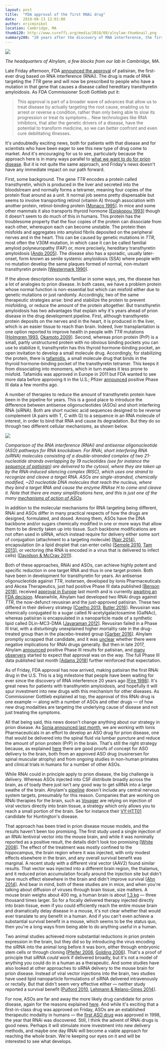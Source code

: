 ```yaml
---
layout: post
title:  "FDA approval of the first RNAi drug"
date:   2018-08-13 12:01:00
author: ericminikel
location: Cambridge, MA
thumb120: http://www.cureffi.org/media/2018/08/alnylam-thumbnail.png
summary200: "20 years after the discovery of RNA interference, the first drug is approved. Great news, but our path forward for prion disease remains unchanged."
---
```


![](/media/2018/08/alnylam.png)

*The headquarters of Alnylam, a few blocks from our lab in Cambridge, MA.*

Late Friday afternoon, FDA [announced the approval](https://www.fda.gov/NewsEvents/Newsroom/PressAnnouncements/ucm616518.htm) of patisiran, the first-ever drug based on RNA interference (RNAi). The drug is made of RNA targeting the *TTR* gene and will now be prescribed to people who have a mutation in that gene that causes a disease called hereditary transthyretin amyloidosis. As FDA Commissioner Scott Gottlieb put it:

> This approval is part of a broader wave of advances that allow us to treat disease by actually targeting the root cause, enabling us to arrest or reverse a condition, rather than only being able to slow its progression or treat its symptoms... New technologies like RNA inhibitors, that alter the genetic drivers of a disease, have the potential to transform medicine, so we can better confront and even cure debilitating illnesses.

It's undoubtedly exciting news, both for patients with that disease and for scientists who have been eager to see this new type of drug come to market. And it's encouraging for us to see, particularly because the approach here is in many ways parallel to [what we want to do for prion disease](/2018/07/10/antisense-part-i-the-basics/). But it is not quite the same approach, and Friday's news doesn't have any immediate impact on our path forward.

First, some background. The gene *TTR* encodes a protein called transthyretin, which is produced in the liver and secreted into the bloodstream and normally forms a tetramer, meaning four copies of the protein float around as a unit. It normal job seems pretty dispensable but seems to involve transporting retinol (vitamin A) through association with another protein, retinol-binding protein [[Monaco 1995]]. In mice and some other mammals it also transports thyroid hormone [[Episkopou 1993]] though it doesn't seem to do much of this in humans. This protein has the troublesome property that the four copies of the protein can dissociate from each other, whereupon each can become unstable. The protein then misfolds and aggregates into amyloid fibrils deposited on the peripheral nerves and in the heart. This can be caused by genetic mutations in *TTR*, most often the V30M mutation, in which case it can be called familial amyloid polyneuropathy (FAP) or, more precisely, hereditary transthyretin amyloidosis [[Ando 2005]]. The disease also has a sporadic, usually later-onset, form known as senile systemic amyloidosis (SSA) where people with no mutation develop the same plaques formed of normal, non-mutant transthyretin protein [[Westermark 1990]].

If the above description sounds familiar in some ways, yes, the disease has a lot of analogies to prion disease. In both cases, we have a problem protein whose normal function is non-essential but which can misfold either due to genetic mutations or just randomly. Accordingly, two of the same therapeutic strategies arise: bind and stabilize the protein to prevent misfolding, or reduce the amount of the protein altogether. But transthyretin amyloidosis has two advantages that explain why it's years ahead of prion disease in the drug development pipeline. First, although transthyretin protein deposits on the nerves and in the heart, it is produced in the liver, which is an easier tissue to reach than brain. Indeed, liver transplantation is one option reported to improve health in people with *TTR* mutations [[Holmgren 1993], [Okamoto 2009]]. Second, whereas prion protein (PrP) is a small, partly unstructured protein with no obvious binding pockets you can use to stabilize it, transthyretin has this thyroid hormone-binding pocket, an open invitation to develop a small molecule drug. Accordingly, for stabilizing the protein, there is [tafamidis](/2012/08/03/how-tafamidis-was-born/), a small molecule drug that binds in the thyroid hormone-binding pocket of the transthyretin tetramer. This keeps it from dissociating into monomers, which in turn makes it less prone to misfold. Tafamidis was approved in Europe in 2011 but FDA wanted to see more data before approving it in the U.S.; Pfizer [announced](https://www.pfizer.com/news/press-release/press-release-detail/pfizer_announces_positive_topline_results_from_phase_3_attr_act_study_of_tafamidis_in_patients_with_transthyretin_cardiomyopathy) positive Phase III data a few months ago.

A number of therapies to reduce the amount of transthyretin protein have been in the pipeline for years. This is a good place to introduce the difference between antisense oligonucleotides (ASOs) and short interfering RNA (siRNA). Both are short nucleic acid sequences designed to be reverse complement (A pairs with T, C with G) to a sequence in an RNA molecule of interest, in order to bind that RNA and cause its degradation. But they do so through two different cellular mechanisms, as shown below.

![](/media/2018/08/aso-vs-rnai-mechanism.png)

*Comparison of the RNA interference (RNAi) and antisense oligonucleotide (ASO) pathways for RNA knockdown. For RNAi, short interfering RNA (siRNA) molecules consisting of a double-stranded complex of two 21-nucleotide strands overlapping by 19 nucleotides (see for instance the [sequence of patisiran](https://www.genome.jp/dbget-bin/www_bget?dr:D10794)) are delivered to the cytosol, where they are taken up by the RNA-induced silencing complex (RISC), which uses one strand to recognize and cleave a target RNA. ASOs are single-stranded, chemically modified, ~20 nucleotide DNA molecules that reach the nucleus, where they bind a target RNA and cause the enzyme RNAse H to come and cleave it. Note that there are many simplifications here, and this is just one of the many [mechanisms of action of ASOs](/2018/07/25/antisense-part-ii-mechanisms-of-action/).*

In addition to the molecular mechanisms for RNA targeting being different, RNAi and ASOs differ in many practical respects of how the drugs are designed, formulated, and dosed. Among them, ASOs have the DNA backbone and/or sugars chemically modified in one or more ways that allow them to be directly taken up into tissue. Such backbone modifications are not often used in siRNA, which instead require for delivery either some sort of conjugation (attachment to a targeting molecule) [[Nair 2014]], encapsulation (in a lipid droplet that can enter cells) [[Semple 2010], [Tam 2013]], or vectoring (the RNA is encoded in a virus that is delivered to infect cells) [[Davidson & McCray 2011]].

Both of these approaches, RNAi and ASOs, can achieve highly potent and specific reduction in one target RNA and thus in one target protein. Both have been in development for transthyretin for years. An antisense oligonucleotide against *TTR*, inotersen, developed by Ionis Pharmaceuticals and Akcea Therapeutics, just had positive Phase III data published [[Benson 2018]], received [approval in Europe](http://ir.ionispharma.com/news-releases/news-release-details/akcea-and-ionis-announce-approval-tegseditm-inotersen-european) last month and is currently [awaiting an FDA decision](http://ir.ionispharma.com/news-releases/news-release-details/ionis-announces-submission-new-drug-application-nda-inotersen-us). Meanwhile, Alnylam had developed two RNAi drugs against *TTR*, the now-defunct revusiran and the just-approved patisiran. These two differed in their delivery strategy [[Coelho 2013], [Butler 2016]]. Revusiran was chemically conjugated to a sugar called *N*-acetylgalactosamine (GalNAc), whereas patisiran is encapsulated in a nanoparticle made of a synthetic lipid called DLin-MC3-DMA [[Jayaraman 2012]]. Revusiran failed in a Phase III trial, with a disturbingly unexplained higher mortality rate in the drug-treated group than in the placebo-treated group [[Garber 2016]]. Alnylam promptly scrapped that candidate, and it was [unclear](http://blogs.sciencemag.org/pipeline/archives/2016/10/06/alnylam-blindsided) whether there were negative implications for RNAi drugs generally. But then in late 2017, Alnylam [announced](https://www.businesswire.com/news/home/20170920005628/en/Alnylam-Sanofi-Report-Positive-Topline-Results-APOLLO) positive Phase III results for patisiran, and [many](http://blogs.sciencemag.org/pipeline/archives/2017/09/20/alnylam-breaks-through) [observers](https://www.statnews.com/2017/09/20/alnylam-drug-success/) started to expect that approval was on the way. The full Phase III data published last month [[Adams 2018]] further reinforced that expectation.

As of Friday, FDA approval has now arrived, making patisiran the first RNAi drug in the U.S. This is a big milestone that people have been waiting for ever since the discovery of RNA interference 20 years ago [[Fire 1998]]. It's great news for patients with transthyretin amyloidosis, and hopefully it will spur investment into new drugs with this mechanism for other diseases. As Commissioner Gottlieb explained at top, the approval of this RNAi drug is one example &mdash; along with a number of ASOs and other drugs &mdash; of how new drug modalities are targeting the underlying cause of disease and not just treating the symptoms.

All that being said, this news doesn't change anything about our strategy in prion disease. As [Sonia announced last month](http://www.prionalliance.org/2018/07/09/developing-an-antisense-drug-for-prion-disease/), we are working with Ionis Pharmaceuticals in an effort to develop an ASO drug for prion disease, one that would be delivered into the spinal fluid via lumbar puncture and reduce the amount of prion protein (PrP) in the brain. That's still the right strategy because, as explained [here](/2018/07/10/antisense-part-i-the-basics/) there are good proofs of concept for ASO delivery to the brain, both from an approved ASO drug (nusinersen for spinal muscular atrophy) and from ongoing studies in non-human primates and clinical trials in humans for a number of other ASOs.

While RNAi could in principle apply to prion disease, the big challenge is delivery. Whereas ASOs injected into CSF distribute broadly across the brain, as of toady there just isn't any good way to get siRNA into a large swathe of the brain. Alnylam's [pipeline](http://www.alnylam.com/alnylam-rnai-pipeline/) doesn't include any central nervous system targets, presumably for this reason. Companies that are working on RNAi therapies for the brain, such as [Voyager](https://www.voyagertherapeutics.com/our-approach-programs/pipeline/) are relying on injection of viral vectors directly into brain tissue, a strategy which only allows you to reach a small portion of the brain. See for instance their [VY-HTT01](http://ir.voyagertherapeutics.com/phoenix.zhtml?c=254026&p=irol-newsArticle&ID=2277966) candidate for Huntington's disease.

That approach has been tried in prion disease mouse models, and the results haven't been too promising. The first study used a single injection of an RNAi lentiviral vector into the mouse brain, and while it was nominally reported as a positive result, the details didn't look too promising [[White 2008]]. The effect of the treatment was mostly confined to the hippocampus, the brain region where it was injected, with only modest effects elsewhere in the brain, and any overall survival benefit was marginal. A recent study with a different viral vector (AAV2) found similar results. That vector was injected into a different brain region, the thalamus, and it reduced prion accumulation focally around the injection site but didn't have much effect elsewhere in the brain and didn't improve survival [[Ahn 2014]]. And bear in mind, both of these studies are in mice, and when you're talking about diffusion of viruses through brain tissue, size matters. A mouse brain weighs about 400 mg, a human brain is about [1.3 kg](https://hypertextbook.com/facts/2003/RachelScottRosenbluth.shtml) &mdash; three thousand times larger. So for a focally delivered therapy injected directly into brain tissue, even if you could efficiently reach the entire mouse brain and dramatically delay disease in a mouse, it's not clear whether that would ever translate to any benefit in a human. And if you can't even achieve a substantial survival benefit in a mouse, which seems to be the status quo, then you're a long ways from being able to do anything useful in a human.

Two animal studies achieved more substantial reductions in prion protein expression in the brain, but they did so by introducing the virus encoding the siRNA into the animal long before it was born, either through embryonic stem cells or through cloning [[Pfeifer 2006], [Golding 2006]]. That's a proof of principle that siRNA *could* work if delivered broadly, but it's not a model of anything you could do in a human as a therapeutic. And some studies have also looked at other approaches to siRNA delivery to the mouse brain for prion disease. Instead of viral vector injections into the brain, two studies have used lipid nanoparticle formulations of siRNA delivered intravenously or rectally. But that didn't seem very effective either &mdash; neither study reported a survival benefit [[Pulford 2010], [Lehmann & Relano-Gines 2014]].

For now, ASOs are far and away the more likely drug candidate for prion disease, again for the reasons explained [here](/2018/07/10/antisense-part-i-the-basics/). And while it's exciting that a first-in-class drug was approved on Friday, ASOs are an established therapeutic modality in humans &mdash; the [first ASO drug](https://en.wikipedia.org/wiki/Fomivirsen) was approved in 1998, the year that RNAi was discovered. Still, I think the advent of RNAi drugs is good news. Perhaps it will stimulate more investment into new delivery methods, and maybe one day RNAi will become a viable approach for reaching the whole brain. We're keeping our eyes on it and will be interested to see what develops.



[Westermark 1990]: https://www.ncbi.nlm.nih.gov/pubmed/2320592/ "Westermark P, Sletten K, Johansson B, Cornwell GG 3rd. Fibril in senile systemic amyloidosis is derived from normal transthyretin. Proc Natl Acad Sci U S A. 1990 Apr;87(7):2843-5. PubMed PMID: 2320592; PubMed Central PMCID: PMC53787."

[Colon & Kelly 1992]: https://www.ncbi.nlm.nih.gov/pubmed/1390650 "Colon W, Kelly JW. Partial denaturation of transthyretin is sufficient for amyloid fibril formation in vitro. Biochemistry. 1992 Sep 15;31(36):8654-60. PubMed PMID: 1390650."

[Episkopou 1993]: https://www.ncbi.nlm.nih.gov/pubmed/8384721 "Episkopou V, Maeda S, Nishiguchi S, Shimada K, Gaitanaris GA, Gottesman ME, Robertson EJ. Disruption of the transthyretin gene results in mice with depressed levels of plasma retinol and thyroid hormone. Proc Natl Acad Sci U S A. 1993 Mar  15;90(6):2375-9. PubMed PMID: 8384721; PubMed Central PMCID: PMC46089."

[Holmgren 1993]: https://www.ncbi.nlm.nih.gov/pubmed/8097803 "Holmgren G, Ericzon BG, Groth CG, Steen L, Suhr O, Andersen O, Wallin BG, Seymour A, Richardson S, Hawkins PN, et al. Clinical improvement and amyloid regression after liver transplantation in hereditary transthyretin amyloidosis. Lancet. 1993 May 1;341(8853):1113-6. PubMed PMID: 8097803."

[Monaco 1995]: https://www.ncbi.nlm.nih.gov/pubmed/7754382 "Monaco HL, Rizzi M, Coda A. Structure of a complex of two plasma proteins: transthyretin and retinol-binding protein. Science. 1995 May 19;268(5213):1039-41. PubMed PMID: 7754382."

[Fire 1998]: https://www.ncbi.nlm.nih.gov/pubmed/9486653 "Fire A, Xu S, Montgomery MK, Kostas SA, Driver SE, Mello CC. Potent and specific genetic interference by double-stranded RNA in Caenorhabditis elegans. Nature. 1998 Feb 19;391(6669):806-11. PubMed PMID: 9486653."

[Ando 2005]: https://www.ncbi.nlm.nih.gov/pubmed/16009758 "Ando Y, Nakamura M, Araki S. Transthyretin-related familial amyloidotic polyneuropathy. Arch Neurol. 2005 Jul;62(7):1057-62. Review. PubMed PMID: 16009758."

[Pfeifer 2006]: https://www.ncbi.nlm.nih.gov/pubmed/17143329 "Pfeifer A, Eigenbrod S, Al-Khadra S, Hofmann A, Mitteregger G, Moser M, Bertsch U, Kretzschmar H. Lentivector-mediated RNAi efficiently suppresses prion  protein and prolongs survival of scrapie-infected mice. J Clin Invest. 2006 Dec;116(12):3204-10. PubMed PMID: 17143329; PubMed Central PMCID: PMC1679709."

[Golding 2006]: https://www.ncbi.nlm.nih.gov/pubmed/16567624 "Golding MC, Long CR, Carmell MA, Hannon GJ, Westhusin ME. Suppression of prion protein in livestock by RNA interference. Proc Natl Acad Sci U S A. 2006 Apr 4;103(14):5285-90. Epub 2006 Mar 27. PubMed PMID: 16567624; PubMed Central PMCID: PMC1459347."

[White 2008]: https://www.ncbi.nlm.nih.gov/pubmed/18632556 "White MD, Farmer M, Mirabile I, Brandner S, Collinge J, Mallucci GR. Single treatment with RNAi against prion protein rescues early neuronal dysfunction and  prolongs survival in mice with prion disease. Proc Natl Acad Sci U S A. 2008 Jul  22;105(29):10238-43. doi: 10.1073/pnas.0802759105. Epub 2008 Jul 16. PubMed PMID: 18632556; PubMed Central PMCID: PMC2474561."

[Okamoto 2009]: https://www.ncbi.nlm.nih.gov/pubmed/19790145 "Okamoto S, Wixner J, Obayashi K, Ando Y, Ericzon BG, Friman S, Uchino M, Suhr  OB. Liver transplantation for familial amyloidotic polyneuropathy: impact on Swedish patients' survival. Liver Transpl. 2009 Oct;15(10):1229-35. doi: 10.1002/lt.21817. PubMed PMID: 19790145."

[Pulford 2010]: https://www.ncbi.nlm.nih.gov/pubmed/20559428 "Pulford B, Reim N, Bell A, Veatch J, Forster G, Bender H, Meyerett C, Hafeman  S, Michel B, Johnson T, Wyckoff AC, Miele G, Julius C, Kranich J, Schenkel A, Dow S, Zabel MD. Liposome-siRNA-peptide complexes cross the blood-brain barrier and significantly decrease PrP on neuronal cells and PrP in infected cell cultures. PLoS One. 2010 Jun 14;5(6):e11085. doi: 10.1371/journal.pone.0011085. PubMed PMID: 20559428; PubMed Central PMCID: PMC2885418."

[Semple 2010]: https://www.ncbi.nlm.nih.gov/pubmed/20081866/ "Semple SC, Akinc A, Chen J, Sandhu AP, Mui BL, Cho CK, Sah DW, Stebbing D, Crosley EJ, Yaworski E, Hafez IM, Dorkin JR, Qin J, Lam K, Rajeev KG, Wong KF, Jeffs LB, Nechev L, Eisenhardt ML, Jayaraman M, Kazem M, Maier MA, Srinivasulu M, Weinstein MJ, Chen Q, Alvarez R, Barros SA, De S, Klimuk SK, Borland T, Kosovrasti V, Cantley WL, Tam YK, Manoharan M, Ciufolini MA, Tracy MA, de Fougerolles A, MacLachlan I, Cullis PR, Madden TD, Hope MJ. Rational design of cationic lipids for siRNA delivery. Nat Biotechnol. 2010 Feb;28(2):172-6. doi: 10.1038/nbt.1602. Epub 2010 Jan 17. PubMed PMID: 20081866."

[Davidson & McCray 2011]: https://www.ncbi.nlm.nih.gov/pubmed/21499294/ "Davidson BL, McCray PB Jr. Current prospects for RNA interference-based therapies. Nat Rev Genet. 2011 May;12(5):329-40. doi: 10.1038/nrg2968. Review. PubMed PMID: 21499294."

[Jayaraman 2012]: https://www.ncbi.nlm.nih.gov/pubmed/22782619/ "Jayaraman M, Ansell SM, Mui BL, Tam YK, Chen J, Du X, Butler D, Eltepu L, Matsuda S, Narayanannair JK, Rajeev KG, Hafez IM, Akinc A, Maier MA, Tracy MA, Cullis PR, Madden TD, Manoharan M, Hope MJ. Maximizing the potency of siRNA lipid nanoparticles for hepatic gene silencing in vivo. Angew Chem Int Ed Engl. 2012 Aug 20;51(34):8529-33. doi: 10.1002/anie.201203263. Epub 2012 Jul 10. PubMed PMID: 22782619; PubMed Central PMCID: PMC3470698."

[Coelho 2013]: https://www.ncbi.nlm.nih.gov/pubmed/23984729 "Coelho T, Adams D, Silva A, Lozeron P, Hawkins PN, Mant T, Perez J, Chiesa J,  Warrington S, Tranter E, Munisamy M, Falzone R, Harrop J, Cehelsky J, Bettencourt BR, Geissler M, Butler JS, Sehgal A, Meyers RE, Chen Q, Borland T, Hutabarat RM,  Clausen VA, Alvarez R, Fitzgerald K, Gamba-Vitalo C, Nochur SV, Vaishnaw AK, Sah  DW, Gollob JA, Suhr OB. Safety and efficacy of RNAi therapy for transthyretin amyloidosis. N Engl J Med. 2013 Aug 29;369(9):819-29. doi: 10.1056/NEJMoa1208760. PubMed PMID: 23984729."

[Tam 2013]: https://www.ncbi.nlm.nih.gov/pubmed/24300520/ "Tam YY, Chen S, Cullis PR. Advances in Lipid Nanoparticles for siRNA Delivery. Pharmaceutics. 2013 Sep 18;5(3):498-507. doi: 10.3390/pharmaceutics5030498. PubMed PMID: 24300520; PubMed Central PMCID: PMC3836621."

[Nair 2014]: https://www.ncbi.nlm.nih.gov/pubmed/25434769 "Nair JK, Willoughby JL, Chan A, Charisse K, Alam MR, Wang Q, Hoekstra M, Kandasamy P, Kel'in AV, Milstein S, Taneja N, O'Shea J, Shaikh S, Zhang L, van der Sluis RJ, Jung ME, Akinc A, Hutabarat R, Kuchimanchi S, Fitzgerald K, Zimmermann T, van Berkel TJ, Maier MA, Rajeev KG, Manoharan M. Multivalent N-acetylgalactosamine-conjugated siRNA localizes in hepatocytes and elicits robust RNAi-mediated gene silencing. J Am Chem Soc. 2014 Dec 10;136(49):16958-61. doi: 10.1021/ja505986a. Epub 2014 Dec 1. PubMed PMID: 25434769."

[Ahn 2014]: https://www.ncbi.nlm.nih.gov/pubmed/24866748/ "Ahn M, Bajsarowicz K, Oehler A, Lemus A, Bankiewicz K, DeArmond SJ. Convection-enhanced delivery of AAV2-PrPshRNA in prion-infected mice. PLoS One. 2014 May 27;9(5):e98496. doi: 10.1371/journal.pone.0098496. eCollection 2014. PubMed PMID: 24866748; PubMed Central PMCID: PMC4035323."

[Lehmann & Relano-Gines 2014]: https://www.ncbi.nlm.nih.gov/pubmed/24551164 "Lehmann S, Relano-Gines A, Resina S, Brillaud E, Casanova D, Vincent C, Hamela C, Poupeau S, Laffont M, Gabelle A, Delaby C, Belondrade M, Arnaud JD, Alvarez MT, Maurel JC, Maurel P, Crozet C. Systemic delivery of siRNA down regulates brain prion protein and ameliorates neuropathology in prion disorder. PLoS One. 2014 Feb 14;9(2):e88797. doi: 10.1371/journal.pone.0088797. eCollection 2014. PubMed PMID: 24551164; PubMed Central PMCID: PMC3925167."

[Butler 2016]: https://www.ncbi.nlm.nih.gov/pubmed/27033334/ "Butler JS, Chan A, Costelha S, Fishman S, Willoughby JL, Borland TD, Milstein  S, Foster DJ, Gonçalves P, Chen Q, Qin J, Bettencourt BR, Sah DW, Alvarez R, Rajeev KG, Manoharan M, Fitzgerald K, Meyers RE, Nochur SV, Saraiva MJ, Zimmermann TS. Preclinical evaluation of RNAi as a treatment for transthyretin-mediated amyloidosis. Amyloid. 2016 Jun;23(2):109-18. doi: 10.3109/13506129.2016.1160882. Epub 2016 Mar 31. PubMed PMID: 27033334; PubMed Central PMCID: PMC4898164."

[Garber 2016]: https://www.ncbi.nlm.nih.gov/pubmed/27926717 "Garber K. Alnylam terminates revusiran program, stock plunges. Nat Biotechnol. 2016 Dec 7;34(12):1213-1214. doi: 10.1038/nbt1216-1213. PubMed PMID: 27926717."

[Adams 2018]: https://www.ncbi.nlm.nih.gov/pubmed/29972753 "Adams D, Gonzalez-Duarte A, O'Riordan WD, Yang CC, Ueda M, Kristen AV, Tournev I, Schmidt HH, Coelho T, Berk JL, Lin KP, Vita G, Attarian S, Planté-Bordeneuve V, Mezei MM, Campistol JM, Buades J, Brannagan TH 3rd, Kim BJ, Oh J, Parman Y, Sekijima Y, Hawkins PN, Solomon SD, Polydefkis M, Dyck PJ, Gandhi PJ, Goyal S, Chen J, Strahs AL, Nochur SV, Sweetser MT, Garg PP, Vaishnaw AK, Gollob JA, Suhr  OB. Patisiran, an RNAi Therapeutic, for Hereditary Transthyretin Amyloidosis. N Engl J Med. 2018 Jul 5;379(1):11-21. doi: 10.1056/NEJMoa1716153. PubMed PMID: 29972753."

[Benson 2018]: https://www.ncbi.nlm.nih.gov/pubmed/29972757 "Benson MD, Waddington-Cruz M, Berk JL, Polydefkis M, Dyck PJ, Wang AK, Planté-Bordeneuve V, Barroso FA, Merlini G, Obici L, Scheinberg M, Brannagan TH 3rd, Litchy WJ, Whelan C, Drachman BM, Adams D, Heitner SB, Conceição I, Schmidt  HH, Vita G, Campistol JM, Gamez J, Gorevic PD, Gane E, Shah AM, Solomon SD, Monia BP, Hughes SG, Kwoh TJ, McEvoy BW, Jung SW, Baker BF, Ackermann EJ, Gertz MA, Coelho T. Inotersen Treatment for Patients with Hereditary Transthyretin Amyloidosis. N Engl J Med. 2018 Jul 5;379(1):22-31. doi: 10.1056/NEJMoa1716793. PubMed PMID: 29972757."